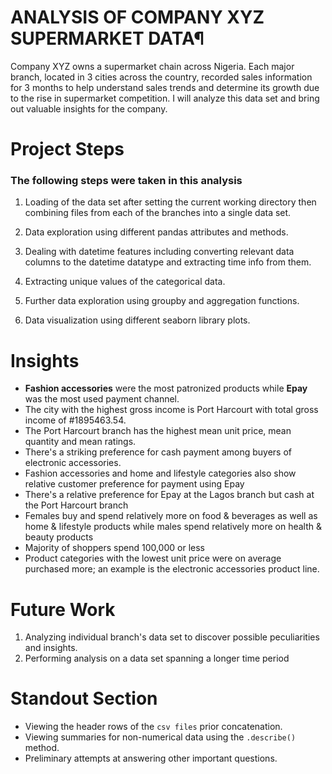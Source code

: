 # ANALYSIS OF COMPANY XYZ SUPERMARKET DATA¶

Company XYZ owns a supermarket chain across Nigeria. Each major branch, located in 3 cities across the country, recorded sales information for 3 months to help understand sales trends and determine its growth due to the rise in supermarket competition. I will analyze this data set and bring out valuable insights for the company.


# Project Steps

### The following steps were taken in this analysis
1. Loading of the data set after setting the current working directory then combining files from each of the branches into a single data set.

2. Data exploration using different pandas attributes and methods.

3. Dealing with datetime features including converting relevant data columns to the datetime datatype and extracting time info from them.

4. Extracting unique values of the categorical data.

5. Further data exploration using groupby and aggregation functions.

6. Data visualization using different seaborn library plots.


# Insights

* **Fashion accessories** were the most patronized products while **Epay** was the most used payment channel.
* The city with the highest gross income is Port Harcourt with total gross income of #1895463.54.
* The Port Harcourt branch has the highest mean unit price, mean quantity and  mean ratings.
* There's a striking preference for cash payment among buyers of electronic accessories.
* Fashion accessories and home and lifestyle categories also show relative customer preference for payment using Epay
* There's a relative preference for Epay at the Lagos branch but cash at the Port Harcourt branch
* Females buy and spend relatively more on food & beverages as well as home & lifestyle products while males spend relatively more on health & beauty products
* Majority of shoppers spend 100,000 or less
* Product categories with the lowest unit price were on average purchased more; an example is the electronic accessories product line.

# Future Work

1. Analyzing individual branch's data set to discover possible peculiarities and insights.
2. Performing analysis on a data set spanning a longer time period

# Standout Section

* Viewing the header rows of the `csv files` prior concatenation.
* Viewing summaries for non-numerical data using the `.describe()` method.
* Preliminary attempts at answering other important questions.
